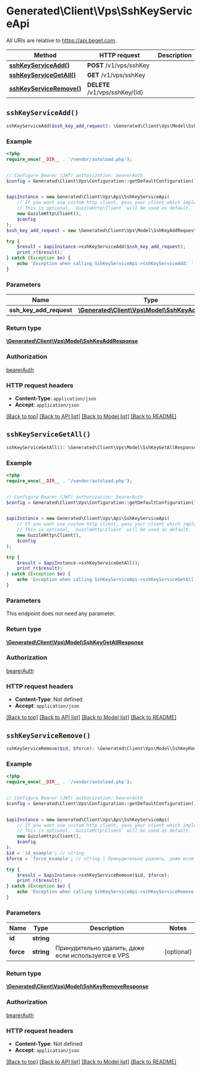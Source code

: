 # Generated\Client\Vps\SshKeyServiceApi

All URIs are relative to https://api.beget.com.

Method | HTTP request | Description
------------- | ------------- | -------------
[**sshKeyServiceAdd()**](SshKeyServiceApi.md#sshKeyServiceAdd) | **POST** /v1/vps/sshKey | 
[**sshKeyServiceGetAll()**](SshKeyServiceApi.md#sshKeyServiceGetAll) | **GET** /v1/vps/sshKey | 
[**sshKeyServiceRemove()**](SshKeyServiceApi.md#sshKeyServiceRemove) | **DELETE** /v1/vps/sshKey/{id} | 


## `sshKeyServiceAdd()`

```php
sshKeyServiceAdd($ssh_key_add_request): \Generated\Client\Vps\Model\SshKeyAddResponse
```



### Example

```php
<?php
require_once(__DIR__ . '/vendor/autoload.php');


// Configure Bearer (JWT) authorization: bearerAuth
$config = Generated\Client\Vps\Configuration::getDefaultConfiguration()->setAccessToken('YOUR_ACCESS_TOKEN');


$apiInstance = new Generated\Client\Vps\Api\SshKeyServiceApi(
    // If you want use custom http client, pass your client which implements `GuzzleHttp\ClientInterface`.
    // This is optional, `GuzzleHttp\Client` will be used as default.
    new GuzzleHttp\Client(),
    $config
);
$ssh_key_add_request = new \Generated\Client\Vps\Model\SshKeyAddRequest(); // \Generated\Client\Vps\Model\SshKeyAddRequest

try {
    $result = $apiInstance->sshKeyServiceAdd($ssh_key_add_request);
    print_r($result);
} catch (Exception $e) {
    echo 'Exception when calling SshKeyServiceApi->sshKeyServiceAdd: ', $e->getMessage(), PHP_EOL;
}
```

### Parameters

Name | Type | Description  | Notes
------------- | ------------- | ------------- | -------------
 **ssh_key_add_request** | [**\Generated\Client\Vps\Model\SshKeyAddRequest**](../Model/SshKeyAddRequest.md)|  |

### Return type

[**\Generated\Client\Vps\Model\SshKeyAddResponse**](../Model/SshKeyAddResponse.md)

### Authorization

[bearerAuth](../../README.md#bearerAuth)

### HTTP request headers

- **Content-Type**: `application/json`
- **Accept**: `application/json`

[[Back to top]](#) [[Back to API list]](../../README.md#endpoints)
[[Back to Model list]](../../README.md#models)
[[Back to README]](../../README.md)

## `sshKeyServiceGetAll()`

```php
sshKeyServiceGetAll(): \Generated\Client\Vps\Model\SshKeyGetAllResponse
```



### Example

```php
<?php
require_once(__DIR__ . '/vendor/autoload.php');


// Configure Bearer (JWT) authorization: bearerAuth
$config = Generated\Client\Vps\Configuration::getDefaultConfiguration()->setAccessToken('YOUR_ACCESS_TOKEN');


$apiInstance = new Generated\Client\Vps\Api\SshKeyServiceApi(
    // If you want use custom http client, pass your client which implements `GuzzleHttp\ClientInterface`.
    // This is optional, `GuzzleHttp\Client` will be used as default.
    new GuzzleHttp\Client(),
    $config
);

try {
    $result = $apiInstance->sshKeyServiceGetAll();
    print_r($result);
} catch (Exception $e) {
    echo 'Exception when calling SshKeyServiceApi->sshKeyServiceGetAll: ', $e->getMessage(), PHP_EOL;
}
```

### Parameters

This endpoint does not need any parameter.

### Return type

[**\Generated\Client\Vps\Model\SshKeyGetAllResponse**](../Model/SshKeyGetAllResponse.md)

### Authorization

[bearerAuth](../../README.md#bearerAuth)

### HTTP request headers

- **Content-Type**: Not defined
- **Accept**: `application/json`

[[Back to top]](#) [[Back to API list]](../../README.md#endpoints)
[[Back to Model list]](../../README.md#models)
[[Back to README]](../../README.md)

## `sshKeyServiceRemove()`

```php
sshKeyServiceRemove($id, $force): \Generated\Client\Vps\Model\SshKeyRemoveResponse
```



### Example

```php
<?php
require_once(__DIR__ . '/vendor/autoload.php');


// Configure Bearer (JWT) authorization: bearerAuth
$config = Generated\Client\Vps\Configuration::getDefaultConfiguration()->setAccessToken('YOUR_ACCESS_TOKEN');


$apiInstance = new Generated\Client\Vps\Api\SshKeyServiceApi(
    // If you want use custom http client, pass your client which implements `GuzzleHttp\ClientInterface`.
    // This is optional, `GuzzleHttp\Client` will be used as default.
    new GuzzleHttp\Client(),
    $config
);
$id = 'id_example'; // string
$force = 'force_example'; // string | Принудительно удалить, даже если используется в VPS

try {
    $result = $apiInstance->sshKeyServiceRemove($id, $force);
    print_r($result);
} catch (Exception $e) {
    echo 'Exception when calling SshKeyServiceApi->sshKeyServiceRemove: ', $e->getMessage(), PHP_EOL;
}
```

### Parameters

Name | Type | Description  | Notes
------------- | ------------- | ------------- | -------------
 **id** | **string**|  |
 **force** | **string**| Принудительно удалить, даже если используется в VPS | [optional]

### Return type

[**\Generated\Client\Vps\Model\SshKeyRemoveResponse**](../Model/SshKeyRemoveResponse.md)

### Authorization

[bearerAuth](../../README.md#bearerAuth)

### HTTP request headers

- **Content-Type**: Not defined
- **Accept**: `application/json`

[[Back to top]](#) [[Back to API list]](../../README.md#endpoints)
[[Back to Model list]](../../README.md#models)
[[Back to README]](../../README.md)
